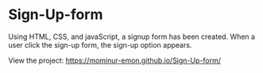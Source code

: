 # Sign-Up-form
Using HTML, CSS, and javaScript, a signup form has been created. When a user click the sign-up form, the sign-up option appears.

View the project: https://mominur-emon.github.io/Sign-Up-form/
